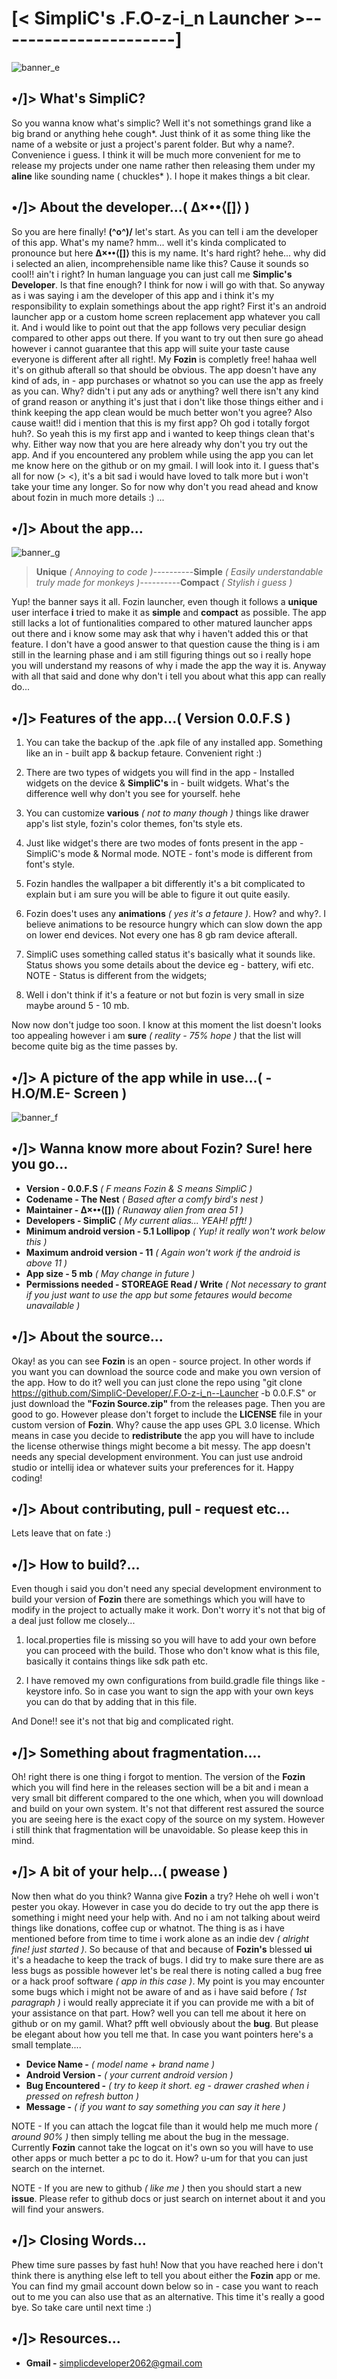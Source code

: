 # [<  SimpliC's .F.O-z-i_n Launcher  >----------------------]

![banner_e](https://github.com/SimpliC-Developer/Assets/blob/main/Images/banner_e.jpg)

## •/]> What's SimpliC?

So you wanna know what's simplic? Well it's not somethings grand like a big brand or anything hehe cough*. Just think of it as some thing like the name of a website or just a project's parent folder. But why a name?. Convenience i guess. I think it will be much more convenient for me to release my projects under one name rather then releasing them under my **aline** like sounding name ( chuckles* ). I hope it makes things a bit clear.

## •/]> About the developer...( ∆×••⟨[]⟩ )

So you are here finally! **(^o^)/** let's start. As you can tell i am the developer of this app. What's my name? hmm... well it's kinda complicated to pronounce but here **∆×••⟨[]⟩** this is my name. It's hard right? hehe... why did i selected an alien, incomprehensible name like this? Cause it sounds so cool!! ain't i right? In human language you can just call me **Simplic's Developer**. Is that fine enough? I think for now i will go with that. So anyway as i was saying i am the developer of this app and i think it's my responsibility to explain somethings about the app right? First it's an android launcher app or a custom home screen replacement app whatever you call it. And i would like to point out that the app follows very peculiar design compared to other apps out there. If you want to try out then sure go ahead however i cannot guarantee that this app will suite your taste cause everyone is different after all right!. My **Fozin** is completly free! hahaa well it's on github afterall so that should be obvious. The app doesn't have any kind of ads, in - app purchases or whatnot so you can use the app as freely as you can. Why? didn't i put any ads or anything? well there isn't any kind of grand reason or anything it's just that i don't like those things either and i think keeping the app clean would be much better won't you agree? Also cause wait!! did i mention that this is my first app? Oh god i totally forgot huh?. So yeah this is my first app and i wanted to keep things clean that's why. Either way now that you are here already why don't you try out the app. And if you encountered any problem while using the app you can let me know here on the github or on my gmail. I will look into it. I guess that's all for now (> <), it's a bit sad i would have loved to talk more but i won't take your time any longer. So for now why don't you read ahead and know about fozin in much more details :) ...

## •/]> About the app...

![banner_g](https://github.com/SimpliC-Developer/Assets/blob/main/Images/banner_g.jpg)

>**Unique** *( Annoying to code )*----------**Simple** *( Easily understandable truly made for monkeys )*----------**Compact** *( Stylish i guess )*

Yup! the banner says it all. Fozin launcher, even though it follows a **unique** user interface **i** tried to make it as **simple** and **compact** as possible. The app still lacks a lot of funtionalities compared to other matured launcher apps out there and i know some may ask that why i haven't added this or that feature. I don't have a good answer to that question cause the thing is i am still in the learning phase and i am still figuring things out so i really hope you will understand my reasons of why i made the app the way it is. Anyway with all that said and done why don't i tell you about what this app can really do...

## •/]> Features of the app...( Version 0.0.F.S )

1. You can take the backup of the .apk file of any installed app. Something like an in - built app & backup fetaure. Convenient right :)

2. There are two types of widgets you will find in the app - Installed widgets on the device & **SimpliC's** in - built widgets. What's the difference well    why don't you see for yourself. hehe

3. You can customize **various** *( not to many though )* things like drawer app's list style, fozin's color themes, fon'ts style ets.

4. Just like widget's there are two modes of fonts present in the app - SimpliC's mode & Normal mode. NOTE - font's mode is different from font's style.

5. Fozin handles the wallpaper a bit differently it's a bit complicated to explain but i am sure you will be able to figure it out quite easily.

6. Fozin does't uses any **animations** *( yes it's a fetaure )*. How? and why?. I believe animations to be resource hungry which can slow down the app on    lower end devices. Not every one has 8 gb ram device afterall.

7. SimpliC uses something called status it's basically what it sounds like. Status shows you some details about the device eg - battery, wifi etc. NOTE -      Status is different from the widgets;

8. Well i don't think if it's a feature or not but fozin is very small in size maybe around 5 - 10 mb.

Now now don't judge too soon. I know at this moment the list doesn't looks too appealing however i am **sure** *( reality - 75% hope )* that the list will become quite big as the time passes by.

## •/]> A picture of the app while in use...( -H.O/M.E- Screen )

![banner_f](https://github.com/SimpliC-Developer/Assets/blob/main/Images/banner_f.jpg)

## •/]> Wanna know more about Fozin? Sure! here you go...

- **Version - 0.0.F.S**  *( F means Fozin & S means SimpliC )*
- **Codename - The Nest**  *( Based after a comfy bird's nest )*
- **Maintainer - ∆×••⟨[]⟩**  *( Runaway alien from area 51 )*
- **Developers - SimpliC**  *( My current alias... YEAH! pfft! )*
- **Minimum android version - 5.1 Lollipop**  *( Yup! it really won't work below this )*
- **Maximum android version - 11**  *( Again won't work if the android is above 11 )*
- **App size - 5 mb**  *( May change in future )*
- **Permissions needed - STOREAGE Read / Write**  *( Not necessary to grant if you just want to use the app but some fetaures would become unavailable )*

## •/]> About the source...

Okay! as you can see **Fozin** is an open - source project. In other words if you want you can download the source code and make you own version of the app. How to do it? well you can just clone the repo using \"git clone https://github.com/SimpliC-Developer/.F.O-z-i_n--Launcher -b 0.0.F.S\" or just download the **\"Fozin Source.zip\"** from the releases page. Then you are good to go. However please don't forget to include the **LICENSE** file in your custom version of **Fozin**. Why? cause the app uses GPL 3.0 license. Which means in case you decide to **redistribute** the app you will have to include the license otherwise things might become a bit messy. The app doesn't needs any special development environment. You can just use android studio or intellij idea or whatever suits your preferences for it. Happy coding!

## •/]> About contributing, pull - request etc...

Lets leave that on fate :)

## •/]> How to build?...

Even though i said you don't need any special development environment to build your version of **Fozin** there are somethings which you will have to modify in the project to actually make it work. Don't worry it's not that big of a deal just follow me closely...

1. local.properties file is missing so you will have to add your own before you can proceed with the build. Those who don't know what is this file, basically it contains things like sdk path etc.

2. I have removed my own configurations from build.gradle file things like - keystore info. So in case you want to sign the app with your own keys you can do that by adding that in this file.

And Done!! see it's not that big and complicated right.

## •/]> Something about fragmentation....

Oh! right there is one thing i forgot to mention. The version of the **Fozin** which you will find here in the releases section will be a bit and i mean a very small bit different compared to the one which, when you will download and build on your own system. It's not that different rest assured the source you are seeing here is the exact copy of the source on my system. However i still think that fragmentation will be unavoidable. So please keep this in mind.

## •/]> A bit of your help...( pwease )

Now then what do you think? Wanna give **Fozin** a try? Hehe oh well i won't pester you okay. However in case you do decide to try out the app there is something i might need your help with. And no i am not talking about weird things like donations, coffee cup or whatnot. The thing is as i have mentioned before from time to time i work alone as an indie dev *( alright fine! just started )*. So because of that and because of **Fozin's** blessed **ui** it's a headache to keep the track of bugs. I did try to make sure there are as less bugs as possible however let's be real there is noting called a bug free or a hack proof software *( app in this case )*. My point is you may encounter some bugs which i might not be aware of and as i have said before *( 1st paragraph )* i would really appreciate it if you can provide me with a bit of your assistance on that part. How? well you can tell me about it here on github or on my gamil. What? pfft well obviously about the **bug**. But please be elegant about how you tell me that. In case you want pointers here's a small template....

- **Device Name -** *( model name + brand name )*
- **Android Version -** *( your current android version )*
- **Bug Encountered -** *( try to keep it short. eg - drawer crashed when i pressed on refresh button )*
- **Message -** *( if you want to say something you can say it here )* 

NOTE - If you can attach the logcat file than it would help me much more *( around 90% )* then simply telling me about the bug in the message. Currently **Fozin** cannot take the logcat on it's own so you will have to use other apps or much better a pc to do it. How? u-um for that you can just search on the internet.

NOTE - If you are new to github *( like me )* then you should start a new **issue**. Please refer to github docs or just search on internet about it and you will find your answers.

## •/]>  Closing Words...

Phew time sure passes by fast huh! Now that you have reached here i don't think there is anything else left to tell you about either the **Fozin** app or me. You can find my gmail account down below so in - case you want to reach out to me you can also use that as an alternative. This time it's really a good bye. So take care until next time :)

## •/]>  Resources...

- **Gmail -** simplicdeveloper2062@gmail.com 
